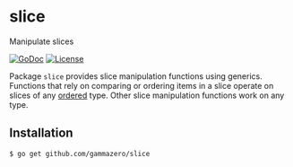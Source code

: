 # slice
Manipulate slices

[![GoDoc](https://pkg.go.dev/badge/github.com/gammazero/slice)](https://pkg.go.dev/github.com/gammazero/slice)
[![License](https://img.shields.io/badge/License-MIT-blue.svg)](LICENSE)

Package `slice` provides slice manipulation functions using generics. Functions that rely on comparing or ordering items in a slice operate on slices of any [ordered](https://pkg.go.dev/golang.org/x/exp/constraints#Ordered) type. Other slice manipulation functions work on any type.

## Installation

```
$ go get github.com/gammazero/slice
```
